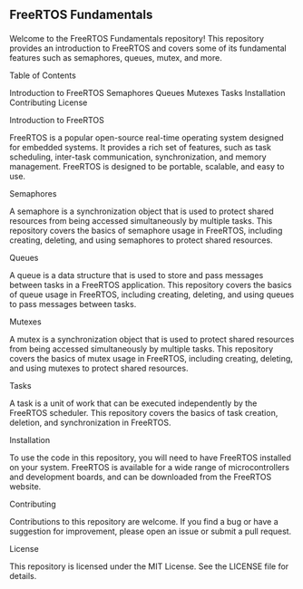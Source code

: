 <h2>

FreeRTOS Fundamentals

</h2>


Welcome to the FreeRTOS Fundamentals repository! This repository provides an introduction to FreeRTOS and covers some of its fundamental features such as semaphores, queues, mutex, and more.

Table of Contents

Introduction to FreeRTOS
Semaphores
Queues
Mutexes
Tasks
Installation
Contributing
License

Introduction to FreeRTOS

FreeRTOS is a popular open-source real-time operating system designed for embedded systems. It provides a rich set of features, such as task scheduling, inter-task communication, synchronization, and memory management. FreeRTOS is designed to be portable, scalable, and easy to use.

Semaphores

A semaphore is a synchronization object that is used to protect shared resources from being accessed simultaneously by multiple tasks. This repository covers the basics of semaphore usage in FreeRTOS, including creating, deleting, and using semaphores to protect shared resources.

Queues

A queue is a data structure that is used to store and pass messages between tasks in a FreeRTOS application. This repository covers the basics of queue usage in FreeRTOS, including creating, deleting, and using queues to pass messages between tasks.

Mutexes

A mutex is a synchronization object that is used to protect shared resources from being accessed simultaneously by multiple tasks. This repository covers the basics of mutex usage in FreeRTOS, including creating, deleting, and using mutexes to protect shared resources.

Tasks

A task is a unit of work that can be executed independently by the FreeRTOS scheduler. This repository covers the basics of task creation, deletion, and synchronization in FreeRTOS.

Installation

To use the code in this repository, you will need to have FreeRTOS installed on your system. FreeRTOS is available for a wide range of microcontrollers and development boards, and can be downloaded from the FreeRTOS website.

Contributing

Contributions to this repository are welcome. If you find a bug or have a suggestion for improvement, please open an issue or submit a pull request.

License

This repository is licensed under the MIT License. See the LICENSE file for details.
